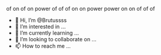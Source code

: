 of
on of on
power
of
of
of
on
on
power
power
on
on
of
of
of

- 👋 Hi, I’m @Brutussss
- 👀 I’m interested in ...
- 🌱 I’m currently learning ...
- 💞️ I’m looking to collaborate on ...
- 📫 How to reach me ...

<!---
Brutussss/Brutussss is a ✨ special ✨ repository because its `README.md` (this file) appears on your GitHub profile.
You can click the Preview link to take a look at your changes.
--->
